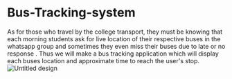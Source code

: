 # Bus-Tracking-system
As for those who travel by the college transport, they must be knowing that each morning students ask for live location of their respective buses in the whatsapp group and sometimes they even miss their buses due to late or no response . Thus we will make a bus tracking application which will display each buses location and approximate time to reach the user's stop.
<br>
![Untitled design](https://user-images.githubusercontent.com/103314396/224496294-ecb8d7a7-7c3a-4627-8953-5067e28ad8e0.png)
